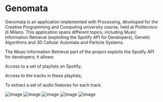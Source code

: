 # Genomata

Genomata is an application implemented with Processing, developed for the Creative Programming and Computing university course, held at Politecnico di Milano. This application spans different topics, including Music Information Retrieval (exploiting the Spotify API for Developers), Genetic Algorithms and 3D Cellular Automata and Particle Systems.

The Music Information Retrieval part of the project exploits the Spotify API for developers; it allows:

Access to a set of playlists on Spotify;

Access to the tracks in these playlists;

To extract a set of audio features for each track.

![image](https://user-images.githubusercontent.com/36270086/139530079-237ebe9e-0614-4b6c-a266-43470428221b.png)
![image](https://user-images.githubusercontent.com/36270086/139530108-7e4d578e-7d7f-4166-a9fd-4afa14ff2ae0.png)
![image](https://user-images.githubusercontent.com/36270086/139530138-ce771e9d-105e-4ee5-ac16-cc4aa5ea1651.png)
![image](https://user-images.githubusercontent.com/36270086/139530153-27ec43a8-30bd-416e-ad90-5f0a839fd48c.png)
![image](https://user-images.githubusercontent.com/36270086/139530290-2206096e-24cb-47e9-8cb6-561d94181cbf.png)
